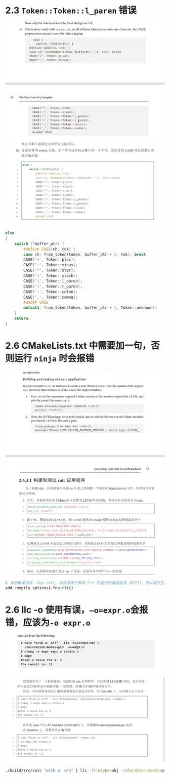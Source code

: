 # 2.3 `Token::Token::l_paren` 错误
![alt text](image-1.png)
![alt text](image-2.png)

```c++
else 
{
    switch (*buffer_ptr) {
        #define CASE(ch, tok) \
        case ch: from_token(token, buffer_ptr + 1, tok); break
        CASE('+', Token::plus);
        CASE('-', Token::minus);
        CASE('*', Token::star);
        CASE('/', Token::slash);
        CASE('(', Token::l_paren);
        CASE(')', Token::r_paren);
        CASE(':', Token::colon);
        CASE(',', Token::comma);
        #undef CASE
        default: from_token(token, buffer_ptr + 1, Token::unknown);
    }
    return;
}
```

# 2.6 CMakeLists.txt 中需要加一句，否则运行 `ninja` 时会报错
![alt text](image-3.png)
![alt text](image.png)

```bash
# 添加编译选项 -fno-rtti，该选项用于禁用 C++ 的运行时类型信息（RTTI），可以减少生成的二进制文件大小并提高性能[^11^]。
add_compile_options(-fno-rtti) 
```

# 2.6 llc -o 使用有误，`–o=expr.o`会报错，应该为`-o expr.o`
![alt text](image-4.png)
![alt text](image-5.png)
```bash
./build/src/calc "with a: a*3" | llc -filetype=obj -relocation-model=pic -o expr.o
```